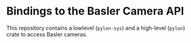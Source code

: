 # Bindings to the Basler Camera API

This repository contains a lowlevel (`pylon-sys`) and a high-level (`pylon`) crate to access Basler cameras.